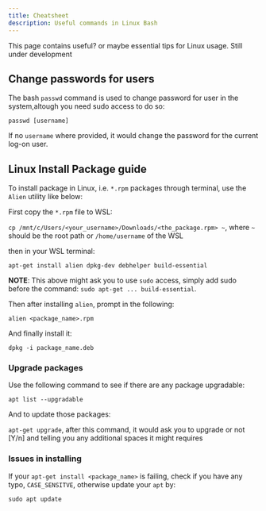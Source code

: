 ```yaml
---
title: Cheatsheet
description: Useful commands in Linux Bash
---
```


This page contains useful? or maybe essential tips for Linux usage. Still under development

## Change passwords for users

The bash `passwd` command is used to change password for user in the system,altough you need sudo access to do so:

`passwd [username]`

If no `username` where provided, it would change the password for the current log-on user.

## Linux Install Package guide

To install package in Linux, i.e. `*.rpm` packages through terminal, use the `Alien` utility like below:

First copy the `*.rpm` file to WSL:

`cp /mnt/c/Users/<your_username>/Downloads/<the_package.rpm> ~`, where `~` should be the root path or `/home/username` of the WSL

then in your WSL terminal:

`apt-get install alien dpkg-dev debhelper build-essential`

**NOTE**: This above might ask you to use `sudo` access, simply add sudo before the command: `sudo apt-get ... build-essential`.

Then after installing `alien`, prompt in the following:

`alien <package_name>.rpm`

And finally install it:

`dpkg -i package_name.deb`


### Upgrade packages

Use the following command to see if there are any package upgradable:

`apt list --upgradable`

And to update those packages:

`apt-get upgrade`, after this command, it would ask you to upgrade or not [Y/n] and telling you any additional spaces it might requires

### Issues in installing

If your `apt-get install <package_name>` is failing, check if you have any typo, `CASE_SENSITVE`, otherwise update your `apt` by:

`sudo apt update`
<!---
### Install without sudo privilege

If you're a user with limited access, i.e. you are not sudo user, to instal package requires a series of step like the following to compile the package from source:

1. Check if `$HOME/.profile` exists, and find if you see the following block:

		if [ -d "$HOME/.local/bin" ] ; then
			PATH="$HOME/.local/bin:$PATH"
		fi

If it does not exists, add it to the `$HOME/.profile`, where this tells the terminal to add everything within `$HOME/.local/bin` to you path, so it can find the executable and make it available to you, and of course, make sure to create such directory by: `mkdir -p $HOME/.local/bin`

2. Once you created `$HOME/.local/bin`, cd into that directory
3. Now compile the package you like with:

	apt-get source <PACKAGE>
	./configure
--->